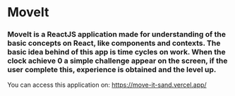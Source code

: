 # MoveIt
 ### MoveIt is a ReactJS application made for understanding of the basic concepts on React, like components and contexts. The basic idea behind of this app is time cycles on work. When the clock achieve 0 a simple challenge appear on the screen, if the user complete this, experience is obtained and the level up.  

You can access this application on: https://move-it-sand.vercel.app/



